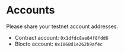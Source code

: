 # Accounts

Please share your testnet account addresses.

- Contract account: `0x1dfdc8ae84f8fdd6`
- Blocto account: `0x1868d1e262b9af4c`